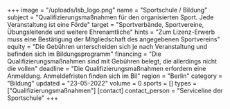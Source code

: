 +++
image = "/uploads/lsb_logo.png"
name = "Sportschule / Bildung"
subject = "Qualifizierungsmaßnahmen für den organisierten Sport. Jede Veranstaltung ist eine Förde"
target = "Sportverbände, Sportvereine, Übungsleitende und weitere Ehrenamtliche"
hints = "Zum Lizenz-Erwerb muss eine Bestätigung der Mitgliedschaft des angegebenen Sportvereins"
equity = "Die Gebühren unterscheiden sich je nach Veranstaltung und befinden sich im Bildungsprogramm"
financing = "Die Qualifizierungsmaßnahmen sind mit Gebühren belegt, die allerdings nicht die vollen"
deadline = "Die Qualifizierungsmaßnahmen erfordern eine Anmeldung. Anmeldefristen finden sich im Bil"
region = "Berlin"
category = "Bildung"
updated = "23-05-2022"
volume = 0
sports = []
types = ["Qualifizierungsmaßnahmen"]
[contact]
contact_person = "Serviceline der Sportschule"
+++